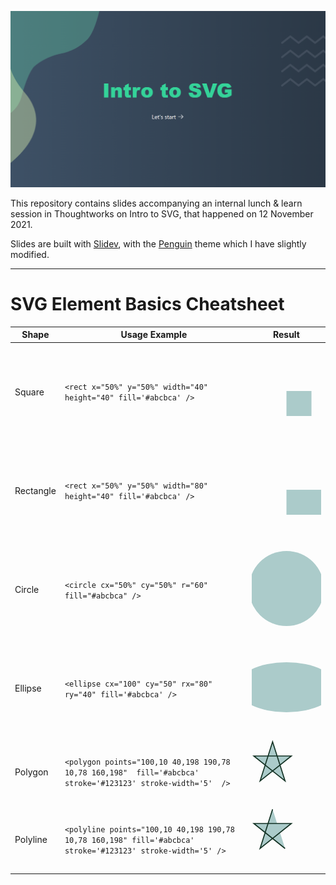 ![](./intro-to-svg-slides-cover.png)

This repository contains slides accompanying an internal lunch & learn session in Thoughtworks on Intro to SVG, that happened on 12 November 2021.

Slides are built with [Slidev](https://github.com/slidevjs/slidev), with the [Penguin](https://github.com/alvarosaburido/slidev-theme-penguin) theme which I have slightly modified.

---

# SVG Element Basics Cheatsheet


| Shape     | Usage Example                                                                                                | Result                                                                                                                                                   |
| --------- | ------------------------------------------------------------------------------------------------------------ | -------------------------------------------------------------------------------------------------------------------------------------------------------- |
| Square    | `<rect x="50%" y="50%" width="40" height="40" fill='#abcbca' />`                                             | <svg><rect x="50%" y="50%" width="40" height="40" fill='#abcbca' /></svg>                                                                                |
| Rectangle | `<rect x="50%" y="50%" width="80" height="40" fill='#abcbca' />`                                             | <svg><rect x="50%" y="50%" width="80" height="40" fill='#abcbca' /></svg>                                                                                |
| Circle    | `<circle cx="50%" cy="50%" r="60" fill="#abcbca" />`                                                         | <svg><circle cx="50%" cy="50%" r="60" fill="#abcbca"  /></svg>                                                                                           |
| Ellipse   | `<ellipse cx="100" cy="50" rx="80" ry="40" fill='#abcbca' />`                                                | <svg><ellipse cx="50%" cy="50%" rx="80" ry="40" fill='#abcbca' /></svg>                                                                                  |
| Polygon   | `<polygon points="100,10 40,198 190,78 10,78 160,198"  fill='#abcbca' stroke='#123123' stroke-width='5'  />` | <svg height='100' viewbox='0 0 300 300'><polygon points="100,10 40,198 190,78 10,78 160,198"  fill='#abcbca' stroke='#123123' stroke-width='5'  /></svg> |
| Polyline  | `<polyline points="100,10 40,198 190,78 10,78 160,198" fill='#abcbca' stroke='#123123' stroke-width='5' />`  | <svg height='100' viewbox='0 0 300 300'><polyline points="100,10 40,198 190,78 10,78 160,198" fill='#abcbca' stroke='#123123' stroke-width='5' /></svg>  |